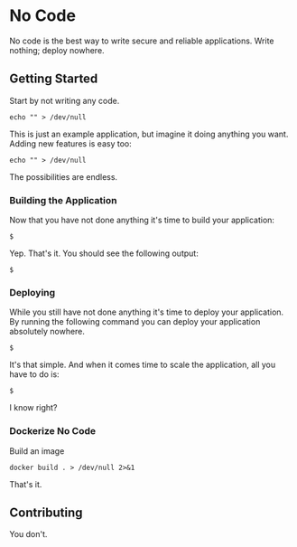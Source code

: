 # No Code

No code is the best way to write secure and reliable applications. Write nothing; deploy nowhere.

## Getting Started

Start by not writing any code.

```
echo "" > /dev/null
```

This is just an example application, but imagine it doing anything you want. Adding new features is easy too:

```
echo "" > /dev/null
```

The possibilities are endless.

### Building the Application

Now that you have not done anything it's time to build your application:

```
$
```

Yep. That's it. You should see the following output:

```
$
```

### Deploying

While you still have not done anything it's time to deploy your application. By running the following command you can deploy your application absolutely nowhere.

```
$
```

It's that simple. And when it comes time to scale the application, all you have to do is:

```
$
```

I know right?


### Dockerize No Code
Build an image
```
docker build . > /dev/null 2>&1
```

That's it.

## Contributing

You don't.
